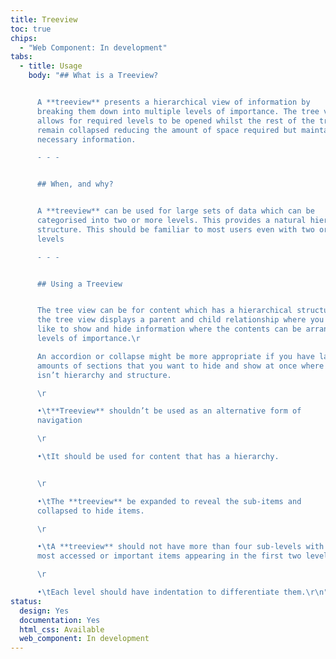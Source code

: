 ```yaml
---
title: Treeview
toc: true
chips:
  - "Web Component: In development"
tabs:
  - title: Usage
    body: "## What is a Treeview?


      A **treeview** presents a hierarchical view of information by
      breaking them down into multiple levels of importance. The tree view
      allows for required levels to be opened whilst the rest of the tree can
      remain collapsed reducing the amount of space required but maintaining the
      necessary information.

      - - -


      ## When, and why?


      A **treeview** can be used for large sets of data which can be
      categorised into two or more levels. This provides a natural hierarchy and
      structure. This should be familiar to most users even with two or more
      levels

      - - -


      ## Using a Treeview


      The tree view can be for content which has a hierarchical structure,
      the tree view displays a parent and child relationship where you would
      like to show and hide information where the contents can be arranged in
      levels of importance.\r

      An accordion or collapse might be more appropriate if you have large
      amounts of sections that you want to hide and show at once where there
      isn’t hierarchy and structure.

      \r

      •\t**Treeview** shouldn’t be used as an alternative form of
      navigation

      \r

      •\tIt should be used for content that has a hierarchy.


      \r

      •\tThe **treeview** be expanded to reveal the sub-items and
      collapsed to hide items.

      \r

      •\tA **treeview** should not have more than four sub-levels with the
      most accessed or important items appearing in the first two levels.

      \r

      •\tEach level should have indentation to differentiate them.\r\n"
status:
  design: Yes
  documentation: Yes
  html_css: Available
  web_component: In development
---
```

